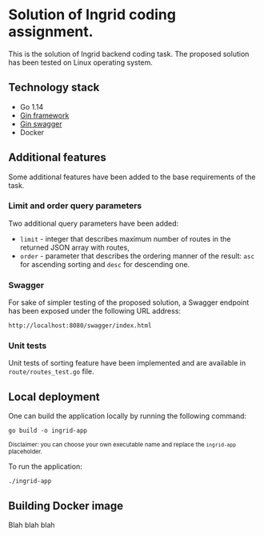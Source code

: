 # Solution of Ingrid coding assignment.
This is the solution of Ingrid backend coding task. The proposed solution has been tested on Linux operating system.

## Technology stack

- Go 1.14
- [Gin framework](https://github.com/gin-gonic/gin)
- [Gin swagger](https://github.com/swaggo/gin-swagger)
- Docker

## Additional features
Some additional features have been added to the base requirements of the task.

### Limit and order query parameters
Two additional query parameters have been added:
- `limit` - integer that describes maximum number of routes in the returned JSON array with routes,
- `order` - parameter that describes the ordering manner of the result: `asc` for ascending sorting and `desc` for descending one.

### Swagger
For sake of simpler testing of the proposed solution, a Swagger endpoint has been exposed under the following URL address:
```
http://localhost:8080/swagger/index.html
```

### Unit tests
Unit tests of sorting feature have been implemented and are available in `route/routes_test.go` file.

## Local deployment
One can build the application locally by running the following command:
```
go build -o ingrid-app
```
<sub>Disclaimer: you can choose your own executable name and replace the `ingrid-app` placeholder.</sub>

To run the application:
```
./ingrid-app
```

## Building Docker image
Blah blah blah